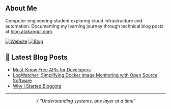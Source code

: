 
## About Me
Computer engineering student exploring cloud infrastructure and automation. Documenting my learning journey through technical blog posts at [blog.atakangul.com](https://blog.atakangul.com).

[![Website](https://img.shields.io/badge/Website-atakangul.com-blue?style=flat-square&logo=google-chrome)](https://www.atakangul.com)
[![Blog](https://img.shields.io/badge/Blog-blog.atakangul.com-orange?style=flat-square&logo=rss)](https://blog.atakangul.com)

## 📝 Latest Blog Posts
<!-- BLOG-POST-LIST:START -->
- [Must-Know Free APIs for Developers](https://atakangul.com/blogs/must-know-free-apis-for-developers)
- [LogWatcher: Simplifying Docker Image Monitoring with Open Source Software](https://atakangul.com/blogs/logwatcher)
- [Why I Started Blogging](https://atakangul.com/blogs/why-i-started-blogging)
<!-- BLOG-POST-LIST:END -->

---
<div align="center">
 <i>⚡ "Understanding systems, one layer at a time"</i>
</div>
